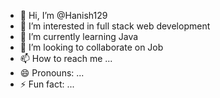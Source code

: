 - 👋 Hi, I’m @Hanish129
- 👀 I’m interested in full stack web development
- 🌱 I’m currently learning Java
- 💞️ I’m looking to collaborate on Job
- 📫 How to reach me ...
- 😄 Pronouns: ...
- ⚡ Fun fact: ...

<!---
Hanish129/Hanish129 is a ✨ special ✨ repository because its `README.md` (this file) appears on your GitHub profile.
You can click the Preview link to take a look at your changes.
--->
